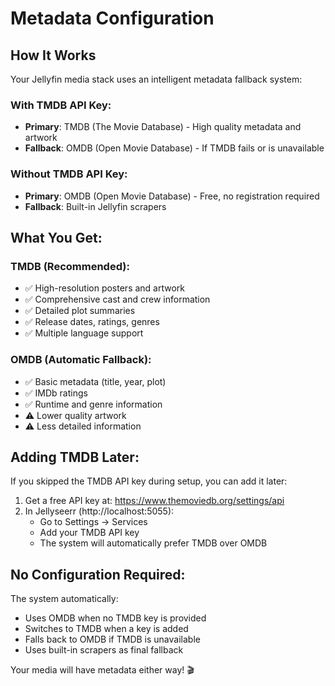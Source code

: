 # Metadata Configuration

## How It Works

Your Jellyfin media stack uses an intelligent metadata fallback system:

### With TMDB API Key:
- **Primary**: TMDB (The Movie Database) - High quality metadata and artwork
- **Fallback**: OMDB (Open Movie Database) - If TMDB fails or is unavailable

### Without TMDB API Key:
- **Primary**: OMDB (Open Movie Database) - Free, no registration required
- **Fallback**: Built-in Jellyfin scrapers

## What You Get:

### TMDB (Recommended):
- ✅ High-resolution posters and artwork
- ✅ Comprehensive cast and crew information
- ✅ Detailed plot summaries
- ✅ Release dates, ratings, genres
- ✅ Multiple language support

### OMDB (Automatic Fallback):
- ✅ Basic metadata (title, year, plot)
- ✅ IMDb ratings
- ✅ Runtime and genre information
- ⚠️ Lower quality artwork
- ⚠️ Less detailed information

## Adding TMDB Later:

If you skipped the TMDB API key during setup, you can add it later:

1. Get a free API key at: https://www.themoviedb.org/settings/api
2. In Jellyseerr (http://localhost:5055):
   - Go to Settings → Services
   - Add your TMDB API key
   - The system will automatically prefer TMDB over OMDB

## No Configuration Required:

The system automatically:
- Uses OMDB when no TMDB key is provided
- Switches to TMDB when a key is added
- Falls back to OMDB if TMDB is unavailable
- Uses built-in scrapers as final fallback

Your media will have metadata either way! 🎬
